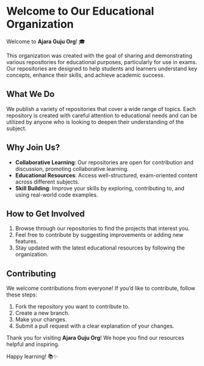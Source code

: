 # Welcome to Our Educational Organization

Welcome to **Ajara Guju Org**! 🎓

This organization was created with the goal of sharing and demonstrating various repositories for educational purposes, particularly for use in exams. Our repositories are designed to help students and learners understand key concepts, enhance their skills, and achieve academic success.

## What We Do

We publish a variety of repositories that cover a wide range of topics. Each repository is created with careful attention to educational needs and can be utilized by anyone who is looking to deepen their understanding of the subject.

## Why Join Us?

- **Collaborative Learning**: Our repositories are open for contribution and discussion, promoting collaborative learning.
- **Educational Resources**: Access well-structured, exam-oriented content across different subjects.
- **Skill Building**: Improve your skills by exploring, contributing to, and using real-world code examples.

## How to Get Involved

1. Browse through our repositories to find the projects that interest you.
2. Feel free to contribute by suggesting improvements or adding new features.
3. Stay updated with the latest educational resources by following the organization.

## Contributing

We welcome contributions from everyone! If you’d like to contribute, follow these steps:

1. Fork the repository you want to contribute to.
2. Create a new branch.
3. Make your changes.
4. Submit a pull request with a clear explanation of your changes.

Thank you for visiting **Ajara Guju Org**! We hope you find our resources helpful and inspiring.

Happy learning! 📚✨
